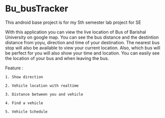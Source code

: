 # Bu_busTracker
This android base project is for my 5th semester lab project for SE

With this application you can view the live location of Bus of Barishal University on google map. You can see the bus distance and the destintion  distance from yoyu, direction and time of your destination. The nearest bus stop will also be available to view your current location. Also, which bus will be perfect for you will also show your time and location. You can easily see the location of your bus and when leaving the bus.


Feature :
    
    1. Show direction
      
    2. Vehicle location with realtime
      
    3. Distance between you and vehicle
      
    4. Find a vehicle
      
    5. Vehicle Schedule 
